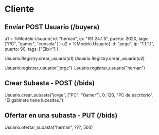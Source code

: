 # Cliente

## Envíar POST Usuario (/buyers)

u1 = %Modelo.Usuario{ id: "hernan", ip: "191.24.1.5", puerto: 2020, tags: ["PC", "gamer", "consola"] }
u2 = %Modelo.Usuario{ id: "jorge", ip: "1.1.1.1", puerto: 90, tags: ["Elixir"] }

Usuario.Registry.crear_usuario(u1)
Usuario.Registry.crear_usuario(u2)

Usuario.registrar_usuario("jorge")
Usuario.registrar_usuario("hernan")

## Crear Subasta - POST (/bids)
Usuario.crear_subasta("jorge", ["PC", "Gamer"], 0, 120, "PC de escritorio", "El gabinete tiene lucesitas.")

## Ofertar en una subasta - PUT (/bids)
Usuario.ofertar_subasta("hernan", ???, 500)
